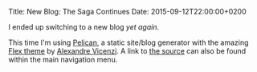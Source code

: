 Title: New Blog: The Saga Continues
Date: 2015-09-12T22:00:00+0200

I ended up switching to a new blog *yet again*.

This time I'm using [Pelican](http://blog.getpelican.com/), a static site/blog generator with the amazing [Flex theme](https://github.com/alexandrevicenzi/Flex) by [Alexandre Vicenzi](http://alexandrevicenzi.com/). A link to [the source](https://github.com/kalmanolah/blog) can also be found within the main navigation menu.
